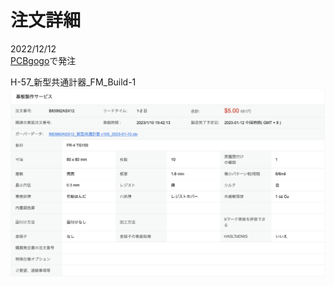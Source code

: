 # 注文詳細

2022/12/12  
[PCBgogo](https://www.pcbgogo.jp/)で発注

H-57_新型共通計器_FM_Build-1
![H-57_新型共通計器_FM_Build-1](./注文詳細/H-57_新型共通計器_FM_Build-1.png)

